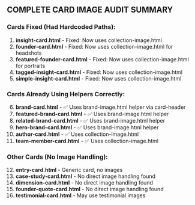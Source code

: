 ## COMPLETE CARD IMAGE AUDIT SUMMARY

### Cards Fixed (Had Hardcoded Paths):
1. **insight-card.html** - Fixed: Now uses collection-image.html
2. **founder-card.html** - Fixed: Now uses collection-image.html for headshots
3. **featured-founder-card.html** - Fixed: Now uses collection-image.html for portraits
4. **tagged-insight-card.html** - Fixed: Now uses collection-image.html
5. **simple-insight-card.html** - Fixed: Now uses collection-image.html

### Cards Already Using Helpers Correctly:
6. **brand-card.html** - ✅ Uses brand-image.html helper via card-header
7. **featured-brand-card.html** - ✅ Uses brand-image.html helper
8. **related-brand-card.html** - ✅ Uses brand-image.html helper
9. **hero-brand-card.html** - ✅ Uses brand-image.html helper
10. **author-card.html** - ✅ Uses collection-image.html
11. **team-member-card.html** - ✅ Uses collection-image.html

### Other Cards (No Image Handling):
12. **entry-card.html** - Generic card, no images
13. **case-study-card.html** - No direct image handling found
14. **dimension-card.html** - No direct image handling found
15. **founder-quote-card.html** - No direct image handling found
16. **testimonial-card.html** - May use testimonial images
